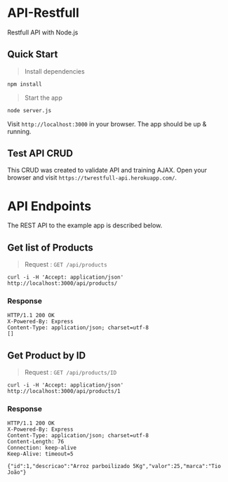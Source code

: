 # API-Restfull

Restfull API with Node.js

## Quick Start

> Install dependencies

```bash
npm install
```

> Start the app

````bash
node server.js
````

Visit `http://localhost:3000` in your browser. The app should be up & running.

## Test API CRUD
This CRUD was created to validate API and training AJAX.
Open your browser and visit `https://twrestfull-api.herokuapp.com/`.

# API Endpoints
The REST API to the example app is described below.

## Get list of Products

> Request : `GET /api/products`

    curl -i -H 'Accept: application/json' http://localhost:3000/api/products/

### Response

    HTTP/1.1 200 OK
    X-Powered-By: Express
    Content-Type: application/json; charset=utf-8
    []


## Get Product by ID
> Request : `GET /api/products/ID`

    curl -i -H 'Accept: application/json' http://localhost:3000/api/products/1

### Response

    HTTP/1.1 200 OK
    X-Powered-By: Express
    Content-Type: application/json; charset=utf-8
    Content-Length: 76
    Connection: keep-alive
    Keep-Alive: timeout=5

    {"id":1,"descricao":"Arroz parboilizado 5Kg","valor":25,"marca":"Tio João"}

